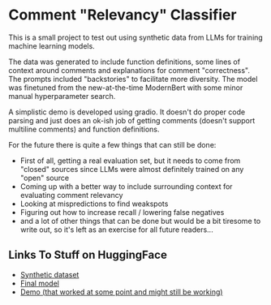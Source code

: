 # Comment "Relevancy" Classifier
This is a small project to test out using synthetic data from LLMs for training machine learning models.

The data was generated to include function definitions, some lines of context around comments and explanations for comment "correctness". The prompts included "backstories" to facilitate more diversity.
The model was finetuned from the new-at-the-time ModernBert with some minor manual hyperparameter search.

A simplistic demo is developed using gradio. It doesn't do proper code parsing and just does an ok-ish job of getting comments (doesn't support multiline comments) and function definitions.

For the future there is quite a few things that can still be done:
- First of all, getting a real evaluation set, but it needs to come from "closed" sources since LLMs were almost definitely trained on any "open" source
- Coming up with a better way to include surrounding context for evaluating comment relevancy
- Looking at mispredictions to find weakspots
- Figuring out how to increase recall / lowering false negatives
- and a lot of other things that can be done but would be a bit tiresome to write out, so it's left as an exercise for all future readers...

## Links To Stuff on HuggingFace

- [Synthetic dataset](https://huggingface.co/datasets/DanGalt/code-comment-synthetic)
- [Final model](https://huggingface.co/DanGalt/modernbert-code-comrel-synthetic)
- [Demo (that worked at some point and might still be working)](https://huggingface.co/spaces/DanGalt/code-comment-correctness-demo)
